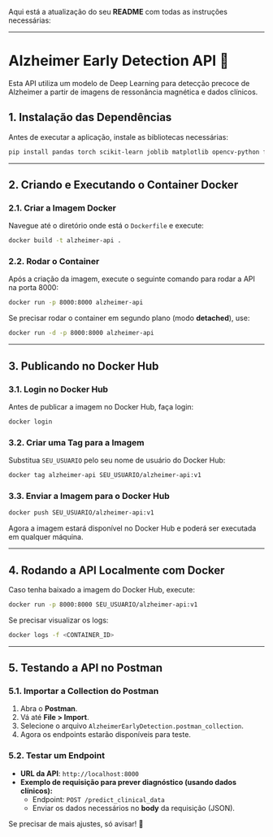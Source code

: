 Aqui está a atualização do seu **README** com todas as instruções necessárias:  

---

# **Alzheimer Early Detection API** 🧠  

Esta API utiliza um modelo de Deep Learning para detecção precoce de Alzheimer a partir de imagens de ressonância magnética e dados clínicos.  

## **1. Instalação das Dependências**  

Antes de executar a aplicação, instale as bibliotecas necessárias:  

```sh
pip install pandas torch scikit-learn joblib matplotlib opencv-python fastapi Pillow torchvision
```

---

## **2. Criando e Executando o Container Docker**  

### **2.1. Criar a Imagem Docker**  

Navegue até o diretório onde está o `Dockerfile` e execute:  

```sh
docker build -t alzheimer-api .
```

### **2.2. Rodar o Container**  

Após a criação da imagem, execute o seguinte comando para rodar a API na porta 8000:  

```sh
docker run -p 8000:8000 alzheimer-api
```

Se precisar rodar o container em segundo plano (modo **detached**), use:  

```sh
docker run -d -p 8000:8000 alzheimer-api
```

---

## **3. Publicando no Docker Hub**  

### **3.1. Login no Docker Hub**  

Antes de publicar a imagem no Docker Hub, faça login:  

```sh
docker login
```

### **3.2. Criar uma Tag para a Imagem**  

Substitua `SEU_USUARIO` pelo seu nome de usuário do Docker Hub:  

```sh
docker tag alzheimer-api SEU_USUARIO/alzheimer-api:v1
```

### **3.3. Enviar a Imagem para o Docker Hub**  

```sh
docker push SEU_USUARIO/alzheimer-api:v1
```

Agora a imagem estará disponível no Docker Hub e poderá ser executada em qualquer máquina.  

---

## **4. Rodando a API Localmente com Docker**  

Caso tenha baixado a imagem do Docker Hub, execute:  

```sh
docker run -p 8000:8000 SEU_USUARIO/alzheimer-api:v1
```

Se precisar visualizar os logs:  

```sh
docker logs -f <CONTAINER_ID>
```

---

## **5. Testando a API no Postman**  

### **5.1. Importar a Collection do Postman**  

1. Abra o **Postman**.  
2. Vá até **File > Import**.  
3. Selecione o arquivo `AlzheimerEarlyDetection.postman_collection`.  
4. Agora os endpoints estarão disponíveis para teste.  

### **5.2. Testar um Endpoint**  

- **URL da API**: `http://localhost:8000`  
- **Exemplo de requisição para prever diagnóstico (usando dados clínicos):**  
  - Endpoint: `POST /predict_clinical_data`  
  - Enviar os dados necessários no **body** da requisição (JSON).  

Se precisar de mais ajustes, só avisar! 🚀